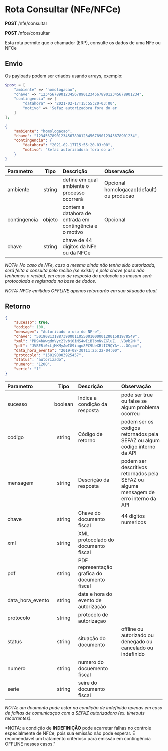 # Rota Consultar (NFe/NFCe)

**POST** /nfe/consultar

**POST** /nfce/consultar

Esta rota permite que o chamador (ERP), consulte os dados de uma NFe ou NFCe


## Envio

Os payloads podem ser criados usando arrays, exemplo:

```php
$post = [
    "ambiente" => "homologacao",
    "chave" => "12345678901234567890123456789012345678901234",
    "contingencia" => [
        "datahora" => '2021-02-17T15:55:20-03:00',
        "motivo" => 'Sefaz autorizadora fora do ar'
    ]
];
```


```json
{
    "ambiente": "homologacao",
    "chave": "12345678901234567890123456789012345678901234",
    "contingencia": {
        "datahora": "2021-02-17T15:55:20-03:00",
        "motivo": "Sefaz autorizadora fora do ar"
    }
}
```

|Parametro|Tipo|Descrição|Observação|
|:---|:---:|:---|:---|
|ambiente|string|define em qual ambiente o processo ocorrerá|Opcional homologacao(default) ou producao|
|contingencia|objeto|contem a datahora de entrada em contingência e o motivo|Opcional|
|chave|string|chave de 44 digitos da NFe ou da NFCe|


*NOTA: No caso de NFe, caso a mesma ainda não tenha sido autorizada, será feita a consulta pelo recibo (se existir) e pela chave (caso não tenhamos o recibo), em caso de resposta do protocolo as mesam será protocolada e registrada na base de dados.*

*NOTA: NFCe emitidas OFFLINE apenas retornarão em sua situação atual.*

## Retorno

```json
{
    "sucesso": true,
    "codigo": 100,
    "mensagem": "Autorizado o uso do NF-e",
    "chave": "50190813188739000110550010000012001581978549",
    "xml": "PD94bWwgdmVyc2lvbj0iMS4wIiBlbmNvZGluZ...VByb2M+",
    "pdf": "JVBERi0xLjMKMyAwIG9iago8PC9UeXBlIC9QYA+...GCg==",
    "data_hora_evento": "2019-08-30T11:25:22-04:00",
    "protocolo": "150190003925457",
    "status": "autorizado",
    "numero": "1200",
    "serie": "1"
}
```

|Parametro|Tipo|Descrição|Observação|
|:---|:---:|:---|:---|
|sucesso|boolean|Indica a condição da resposta|pode ser true ou false se algum problema ocorreu|
|codigo|string|Código de retorno|podem ser os codigos retornados pela SEFAZ ou algum codigo interno da API|
|mensagem|string|Descrição da resposta|podem ser descritivos retornados pela SEFAZ ou alguma mensagem de erro interno da API|
|chave|string|Chave do documento fiscal|44 digitos numericos|
|xml|string|XML protocolado do documento fiscal||
|pdf|string|PDF representação grafica do documento fiscal||
|data_hora_evento|string|data e hora do evento de autorização||
|protocolo|string|protocolo de autorizaçao||
|status|string|situação do documento|offline ou autorizado ou denegado ou cancelado ou indefinido|
|numero|string|numero do docuemento fiscal||
|serie|string|seire do documento fiscal||

*NOTA: um doumento pode estar na condição de indefinido apenas em caso de falhas de comunicaçao com a SEFAZ autorizadora (ex. timeouts recorrentes).*

*NOTA: a condição de **INDEFINIÇÃO** pode acarretar falhas no controle especialmente de NFCe, pois sua emissão não pode esperar. É recomendável um tratamento critérioso para emissão em contingência OFFLINE nesses casos."